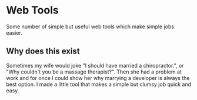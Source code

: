 # Web Tools
Some number of simple but useful web tools which make simple jobs easier.

## Why does this exist
Sometimes my wife would joke "I should have married a chiropractor.", or "Why couldn't you be a massage therapist?". Then she had a problem at work and for once I could show her why marrying a developer is always the best option. I made a little tool that makes a simple but clumsy job quick and easy.
